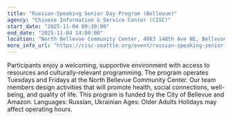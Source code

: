 ```yaml
---
title: "Russian-Speaking Senior Day Program (Bellevue)"
agency: "Chinese Information & Service Center (CISC)"
start_date: "2025-11-04 09:30:00"
end_date: "2025-11-04 14:00:00"
location: "North Bellevue Community Center, 4063 148th Ave NE, Bellevue, 98007, United States"
more_info_url: "https://cisc-seattle.org/event/russian-speaking-senior-day-program-2/2025-11-04/"
---
```

Participants enjoy a welcoming, supportive environment with access to resources and culturally-relevant programming. The program operates Tuesdays and Fridays at the North Bellevue Community Center. Our team members design activities that will promote health, social connections, well-being, and quality of life. This program is funded by the City of Bellevue and Amazon. 
Languages: Russian, Ukrainian 
Ages: Older Adults 
Holidays may affect operating hours.
